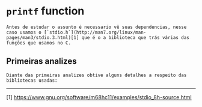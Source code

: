 # `printf` function

	Antes de estudar o assunto é necessario vê suas dependencias, nesse caso usamos o [`stdio.h`](http://man7.org/linux/man-pages/man3/stdio.3.html)[1] que é o a biblioteca que trás várias das funções que usamos no C.

## Primeiras analizes

	Diante das primeiras analizes obtive alguns detalhes a respeito das bibliotecas usadas:

------------
[1] https://www.gnu.org/software/m68hc11/examples/stdio_8h-source.html